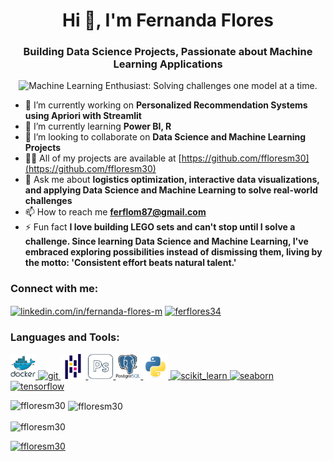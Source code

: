 <h1 align="center">Hi 👋, I'm Fernanda Flores</h1>
<h3 align="center">Building Data Science Projects, Passionate about Machine Learning Applications</h3>

<!-- Sección del Gitartwork -->
<p align="center">
  <img src="ruta_de_tu_gitartwork.gif" alt="Machine Learning Enthusiast: Solving challenges one model at a time." />
</p>

<!-- Lista de puntos -->
- 🔭 I’m currently working on **Personalized Recommendation Systems using Apriori with Streamlit**
- 🌱 I’m currently learning **Power BI, R**
- 👯 I’m looking to collaborate on **Data Science and Machine Learning Projects**
- 👨‍💻 All of my projects are available at [https://github.com/ffloresm30](https://github.com/ffloresm30)
- 💬 Ask me about **logistics optimization, interactive data visualizations, and applying Data Science and Machine Learning to solve real-world challenges**
- 📫 How to reach me **ferflom87@gmail.com**
- ⚡ Fun fact **I love building LEGO sets and can't stop until I solve a challenge. Since learning Data Science and Machine Learning, I've embraced exploring possibilities instead of dismissing them, living by the motto: 'Consistent effort beats natural talent.'**

<h3 align="left">Connect with me:</h3>
<p align="left">
  <a href="https://linkedin.com/in/linkedin.com/in/fernanda-flores-m" target="blank"><img align="center" src="https://raw.githubusercontent.com/rahuldkjain/github-profile-readme-generator/master/src/images/icons/Social/linked-in-alt.svg" alt="linkedin.com/in/fernanda-flores-m" height="30" width="40" /></a>
  <a href="https://kaggle.com/ferflores34" target="blank"><img align="center" src="https://raw.githubusercontent.com/rahuldkjain/github-profile-readme-generator/master/src/images/icons/Social/kaggle.svg" alt="ferflores34" height="30" width="40" /></a>
</p>

<h3 align="left">Languages and Tools:</h3>
<p align="left"> 
  <!-- Iconos para herramientas -->
  <a href="https://www.docker.com/" target="_blank" rel="noreferrer"> <img src="https://raw.githubusercontent.com/devicons/devicon/master/icons/docker/docker-original-wordmark.svg" alt="docker" width="40" height="40"/> </a>
  <a href="https://git-scm.com/" target="_blank" rel="noreferrer"> <img src="https://www.vectorlogo.zone/logos/git-scm/git-scm-icon.svg" alt="git" width="40" height="40"/> </a>
  <a href="https://pandas.pydata.org/" target="_blank" rel="noreferrer"> <img src="https://raw.githubusercontent.com/devicons/devicon/2ae2a900d2f041da66e950e4d48052658d850630/icons/pandas/pandas-original.svg" alt="pandas" width="40" height="40"/> </a>
  <a href="https://www.photoshop.com/en" target="_blank" rel="noreferrer"> <img src="https://raw.githubusercontent.com/devicons/devicon/master/icons/photoshop/photoshop-line.svg" alt="photoshop" width="40" height="40"/> </a>
  <a href="https://www.postgresql.org" target="_blank" rel="noreferrer"> <img src="https://raw.githubusercontent.com/devicons/devicon/master/icons/postgresql/postgresql-original-wordmark.svg" alt="postgresql" width="40" height="40"/> </a>
  <a href="https://www.python.org" target="_blank" rel="noreferrer"> <img src="https://raw.githubusercontent.com/devicons/devicon/master/icons/python/python-original.svg" alt="python" width="40" height="40"/> </a>
  <a href="https://scikit-learn.org/" target="_blank" rel="noreferrer"> <img src="https://upload.wikimedia.org/wikipedia/commons/0/05/Scikit_learn_logo_small.svg" alt="scikit_learn" width="40" height="40"/> </a>
  <a href="https://seaborn.pydata.org/" target="_blank" rel="noreferrer"> <img src="https://seaborn.pydata.org/_images/logo-mark-lightbg.svg" alt="seaborn" width="40" height="40"/> </a>
  <a href="https://www.tensorflow.org" target="_blank" rel="noreferrer"> <img src="https://www.vectorlogo.zone/logos/tensorflow/tensorflow-icon.svg" alt="tensorflow" width="40" height="40"/> </a> 
</p>

<!-- Sección de estadísticas -->
<p>
  <img align="left" src="https://github-readme-stats.vercel.app/api/top-langs?username=ffloresm30&show_icons=true&locale=en&layout=compact" alt="ffloresm30" />
</p>

<p>&nbsp;<img align="center" src="https://github-readme-stats.vercel.app/api?username=ffloresm30&show_icons=true&locale=en" alt="ffloresm30" /></p>

<p><img align="center" src="https://github-readme-streak-stats.herokuapp.com/?user=ffloresm30&" alt="ffloresm30" /></p>

<!-- Trofeos -->
<p align="left"> 
  <a href="https://github.com/ryo-ma/github-profile-trophy">
    <img src="https://github-profile-trophy.vercel.app/?username=ffloresm30" alt="ffloresm30" />
  </a> 
</p>
